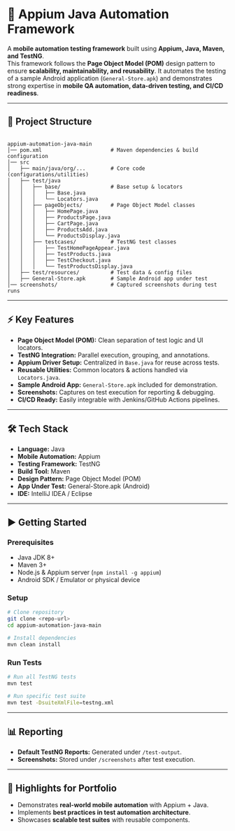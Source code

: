# 📱 Appium Java Automation Framework

A **mobile automation testing framework** built using **Appium, Java, Maven, and TestNG**.  
This framework follows the **Page Object Model (POM)** design pattern to ensure **scalability, maintainability, and reusability**. It automates the testing of a sample Android application (`General-Store.apk`) and demonstrates strong expertise in **mobile QA automation, data-driven testing, and CI/CD readiness**.

---

## 📂 Project Structure

```

appium-automation-java-main
│── pom.xml                      # Maven dependencies & build configuration
│── src
│   ├── main/java/org/...        # Core code (configurations/utilities)
│   ├── test/java
│   │   ├── base/                # Base setup & locators
│   │   │   ├── Base.java
│   │   │   └── Locators.java
│   │   ├── pageObjects/         # Page Object Model classes
│   │   │   ├── HomePage.java
│   │   │   ├── ProductsPage.java
│   │   │   ├── CartPage.java
│   │   │   ├── ProductsAdd.java
│   │   │   └── ProductsDisplay.java
│   │   ├── testcases/           # TestNG test classes
│   │   │   ├── TestHomePageAppear.java
│   │   │   ├── TestProducts.java
│   │   │   ├── TestCheckout.java
│   │   │   └── TestProductsDisplay.java
│   ├── test/resources/          # Test data & config files
│   ├── General-Store.apk        # Sample Android app under test
│── screenshots/                 # Captured screenshots during test runs

````

---

## ⚡ Key Features

- **Page Object Model (POM):** Clean separation of test logic and UI locators.  
- **TestNG Integration:** Parallel execution, grouping, and annotations.  
- **Appium Driver Setup:** Centralized in `Base.java` for reuse across tests.  
- **Reusable Utilities:** Common locators & actions handled via `Locators.java`.  
- **Sample Android App:** `General-Store.apk` included for demonstration.  
- **Screenshots:** Captures on test execution for reporting & debugging.  
- **CI/CD Ready:** Easily integrable with Jenkins/GitHub Actions pipelines.  

---

## 🛠️ Tech Stack

- **Language:** Java  
- **Mobile Automation:** Appium  
- **Testing Framework:** TestNG  
- **Build Tool:** Maven  
- **Design Pattern:** Page Object Model (POM)  
- **App Under Test:** General-Store.apk (Android)  
- **IDE:** IntelliJ IDEA / Eclipse  

---

## ▶️ Getting Started

### Prerequisites
- Java JDK 8+  
- Maven 3+  
- Node.js & Appium server (`npm install -g appium`)  
- Android SDK / Emulator or physical device  

### Setup
```bash
# Clone repository
git clone <repo-url>
cd appium-automation-java-main

# Install dependencies
mvn clean install
````

### Run Tests

```bash
# Run all TestNG tests
mvn test

# Run specific test suite
mvn test -DsuiteXmlFile=testng.xml
```

---

## 📊 Reporting

* **Default TestNG Reports:** Generated under `/test-output`.
* **Screenshots:** Stored under `/screenshots` after test execution.

---

## 🎯 Highlights for Portfolio

* Demonstrates **real-world mobile automation** with Appium + Java.
* Implements **best practices in test automation architecture**.
* Showcases **scalable test suites** with reusable components.

